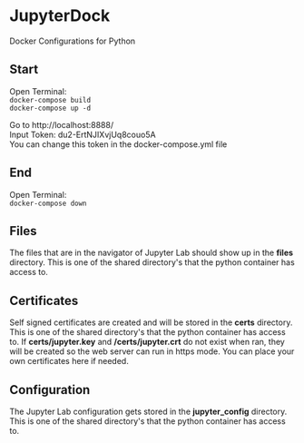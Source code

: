 # JupyterDock

Docker Configurations for Python

## Start

Open Terminal:  
`docker-compose build`  
`docker-compose up -d`   

Go to http://localhost:8888/  
Input Token: du2-ErtNJIXvjUq8couo5A  
You can change this token in the docker-compose.yml file

## End

Open Terminal:  
`docker-compose down`

## Files
The files that are in the navigator of Jupyter Lab should show up in the __files__ directory. This is one of the shared directory's that the python container has access to.

## Certificates
Self signed certificates are created and will be stored in the __certs__ directory. This is one of the shared directory's that the python container has access to. If __certs/jupyter.key__ and __/certs/jupyter.crt__ do not exist when ran, they will be created so the web server can run in https mode. You can place your own certificates here if needed.

## Configuration
The Jupyter Lab configuration gets stored in the __jupyter_config__ directory. This is one of the shared directory's that the python container has access to.
